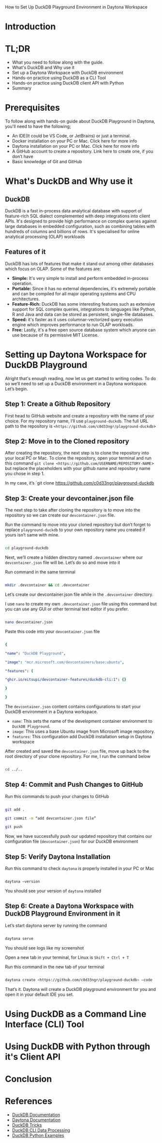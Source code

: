 How to Set Up DuckDB Playground Environment in Daytona Workspace

# Introduction

# TL;DR

- What you need to follow along with the guide.
- What's DuckDB and Why use it
- Set up a Daytona Workspace with DuckDB environment
- Hands-on practice using DuckDB as a CLI Tool
- Hands-on practice using DuckDB client API with Python
- Summary

# Prerequisites

To follow along with hands-on guide about DuckDB Playground in Daytona, you'll need to have the following;

- An IDE(It could be VS Code, or JetBrains) or just a terminal.
- Docker installation on your PC or Mac. Click here for more info
- Daytona installation on your PC or Mac. Click here for more info
- A GitHub account to create a repository. Link here to create one, if you don’t have
- Basic knowledge of Git and GitHub

# What's DuckDB and Why use it

## DuckDB

DuckDB is a fast in-process data analytical database with support of feature-rich SQL dialect complemented with deep integrations into client APIs. It's designed to provide high performance on complex queries against large databases in embedded configuration, such as combining tables with hundreds of columns and billions of rows. It's specialised for online analytical processing (OLAP) workloads

## Features of it

DuckDB has lots of features that make it stand out among other databases which focus on OLAP. Some of the features are:

- **Simple:** It's very simple to install and perform embedded in-process operation.
- **Portable:** Since it has no external dependencies, it's extremely portable and can be compiled for all major operating systems and CPU architectures.
- **Feature-Rich:** DuckDB has some interesting features such as extensive support for SQL complex queries, integrations to languages like Python, R and Java and data can be stored as persistent, single-file databases.
- **Speed:** it's faster as it uses columnar-vectorized query execution engine which improves performance to run OLAP workloads.
- **Free:** Lastly, it's a free open source database system which anyone can use because of its permissive MIT License.

# Setting up Daytona Workspace for DuckDB Playground

Alright that's enough reading, now let us get started to writing codes. To do so we’ll need to set up a DuckDB environment in a Daytona workspace. Let’s begin.

## Step 1: Create a Github Repository

First head to GitHub website and create a repository with the name of your choice. For my repository name, I’ll use `playground-duckdb`. The full URL path to the repository is `<https://github.com/c0d33ngr/playground-duckdb`>

## Step 2: Move in to the Cloned repository

After creating the repository, the next step is to clone the repository into your local PC or Mac. To clone the repository, open your terminal and run this command `git clone <https://github.com/USERNAME/REPOSITORY-NAME`> but replace the placeholders with your github name and repository name you chose in step 1.

In my case, it’s `git clone <https://github.com/c0d33ngr/playground-duckdb>

## Step 3: Create your devcontainer.json file

The next step to take after cloning the repository is to move into the repository so we can create our `devcontainer.json` file.

Run the command to move into your cloned repository but don’t forget to replace `playground-duckdb` to your own repository name you created if yours isn’t same with mine.

```bash

cd playground-duckdb

```

Next, we’ll create a hidden directory named `.devcontainer` where our `devcontainer.json` file will be. Let’s do so and move into it

Run command in the same terminal

```bash

mkdir .devcontainer && cd .devcontainer

```

Let’s create our devcontainer.json file while in the `.devcontainer` directory.

I use `nano` to create my own `.devcontainer.json` file using this command but you can use any GUI or other terminal text editor if you prefer.

```bash

nano devcontainer.json

```

Paste this code into your `devcontainer.json` file

```yaml

{

"name": "DuckDB Playground",

"image": "mcr.microsoft.com/devcontainers/base:ubuntu",

"features": {

"ghcr.io/eitsupi/devcontainer-features/duckdb-cli:1": {}

}

}

```

The `devcontainer.json` content contains configurations to start your DuckDB environment in a Daytona workspace.

- `name`: This sets the name of the development container environment to `DuckDB Playground`.
- `image`: This uses a base Ubuntu image from Microsoft image repository.
- `features`: This configuration add DuckDB installation setup in Daytona workspace

After created and saved the `devcontainer.json` file, move up back to the root directory of your clone repository. For me, I run the command below

```bash

cd ../..

```

## Step 4: Commit and Push Changes to GitHub

Run this commands to push your changes to GitHub

```bash

git add .

git commit -m “add devcontainer.json file”

git push

```

Now, we have successfully push our updated repository that contains our configuration file (`devcontainer.json`) for our DuckDB environment

## Step 5: Verify Daytona Installation

Run this command to check `daytona` is properly installed in your PC or Mac

```bash

daytona –version

```

You should see your version of `daytona` installed

## Step 6: Create a Daytona Workspace with DuckDB Playground Environment in it

Let’s start daytona server by running the command

```bash

daytona serve

```

You should see logs like my screenshot

Open a new tab in your terminal, for Linux is `Shift + Ctrl + T`

Run this command in the new tab of your terminal

```bash

daytona create <https://github.com/c0d33ngr/playground-duckdb> –code

```

That’s it. Daytona will create a DuckDB playground environment for you and open it in your default IDE you set.

# Using DuckDB as a Command Line Interface (CLI) Tool

# Using DuckDB with Python through it's Client API

# Conclusion

# References

- [DuckDB Documentation](https://duckdb.org/docs/)
- [Daytona Documentation](https://daytona.io/docs)
- [DuckDB Tricks](https://duckdb.org/2024/08/19/duckdb-tricks-part-1.html)
- [DuckDB CLI Data Processing](https://duckdb.org/2024/06/20/cli-data-processing-using-duckdb-as-a-unix-tool.html)
- [DuckDB Python Examples](https://github.com/duckdb/duckdb/blob/main/examples/python/duckdb-python.py)
